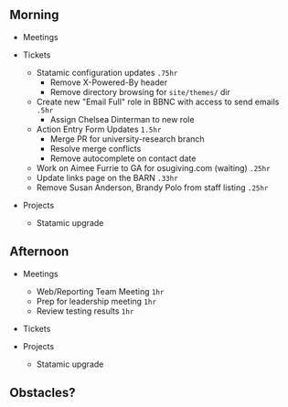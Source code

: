 ## Morning

- Meetings


- Tickets
    - Statamic configuration updates `.75hr`
        - Remove X-Powered-By header
        - Remove directory browsing for `site/themes/` dir
    - Create new "Email Full" role in BBNC with access to send emails `.5hr`
        - Assign Chelsea Dinterman to new role
    - Action Entry Form Updates `1.5hr`
        - Merge PR for university-research branch
        - Resolve merge conflicts
        - Remove autocomplete on contact date
    - Work on Aimee Furrie to GA for osugiving.com (waiting) `.25hr`
    - Update links page on the BARN `.33hr`
    - Remove Susan Anderson, Brandy Polo from staff listing `.25hr`


- Projects
    - Statamic upgrade


## Afternoon

- Meetings
    - Web/Reporting Team Meeting `1hr`
    - Prep for leadership meeting `1hr`
    - Review testing results `1hr`


- Tickets


- Projects
    - Statamic upgrade


## Obstacles?
